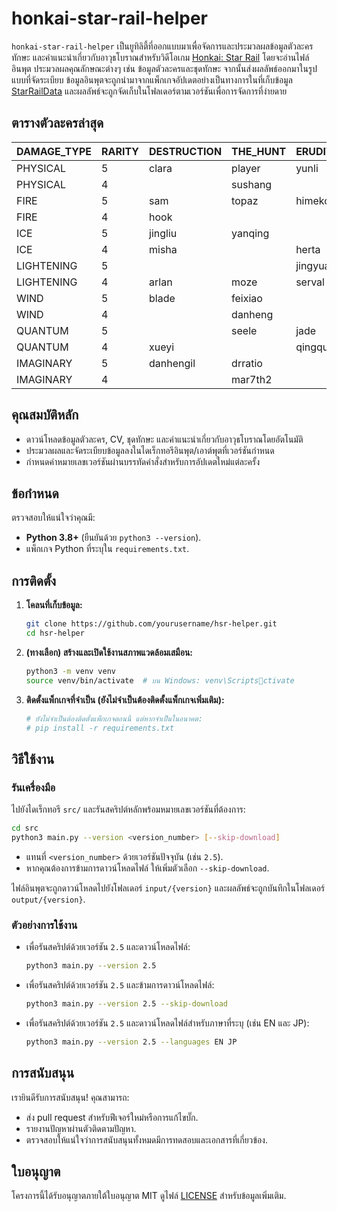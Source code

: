 # honkai-star-rail-helper

`honkai-star-rail-helper` เป็นยูทิลิตี้ที่ออกแบบมาเพื่อจัดการและประมวลผลข้อมูลตัวละคร ทักษะ และคำแนะนำเกี่ยวกับอาวุธโบราณสำหรับวิดีโอเกม [Honkai: Star Rail](https://en.wikipedia.org/wiki/Honkai:_Star_Rail) โดยจะอ่านไฟล์อินพุต ประมวลผลคุณลักษณะต่างๆ เช่น ข้อมูลตัวละครและชุดทักษะ จากนั้นส่งผลลัพธ์ออกมาในรูปแบบที่จัดระเบียบ ข้อมูลอินพุตจะถูกนำมาจากแพ็กเกจอัปเดตอย่างเป็นทางการในที่เก็บข้อมูล [StarRailData](https://github.com/Dimbreath/StarRailData/tree/master) และผลลัพธ์จะถูกจัดเก็บในโฟลเดอร์ตามเวอร์ชันเพื่อการจัดการที่ง่ายดาย

## ตารางตัวละครล่าสุด
<!-- CHARACTER_TABLE_START -->
| DAMAGE_TYPE | RARITY | DESTRUCTION        | THE_HUNT | ERUDITION | HARMONY | NIHILITY      | PRESERVATION | ABUNDANCE |
| ----------- | ------ | ------------------ | -------- | --------- | ------- | ------------- | ------------ | --------- |
| PHYSICAL    | 5      | clara|player|yunli | boothill | argenti   | robin   |               |              |           |
| PHYSICAL    | 4      |                    | sushang  |           | hanya   | luka          |              | natasha   |
| FIRE        | 5      | sam                | topaz    | himeko    |         | jiaoqiu       | player2      | lingsha   |
| FIRE        | 4      | hook               |          |           | asta    | guinaifen     |              | gallagher |
| ICE         | 5      | jingliu            | yanqing  |           | ruanmei |               | gepard       |           |
| ICE         | 4      | misha              |          | herta     |         | pela          | mar7th       |           |
| LIGHTENING  | 5      |                    |          | jingyuan  |         | acheron|kafka |              | bailu     |
| LIGHTENING  | 4      | arlan              | moze     | serval    | tingyun |               |              |           |
| WIND        | 5      | blade              | feixiao  |           | bronya  | blackswan     |              | huohuo    |
| WIND        | 4      |                    | danheng  |           |         | sampo         |              |           |
| QUANTUM     | 5      |                    | seele    | jade      | sparkle | silverwolf    | fuxuan       |           |
| QUANTUM     | 4      | xueyi              |          | qingque   |         |               |              | lynx      |
| IMAGINARY   | 5      | danhengil          | drratio  |           | player3 | welt          | aventurine   | luocha    |
| IMAGINARY   | 4      |                    | mar7th2  |           | yukong  |               |              |           |
<!-- CHARACTER_TABLE_END -->

## คุณสมบัติหลัก
- ดาวน์โหลดข้อมูลตัวละคร, CV, ชุดทักษะ และคำแนะนำเกี่ยวกับอาวุธโบราณโดยอัตโนมัติ
- ประมวลผลและจัดระเบียบข้อมูลลงในไดเร็กทอรีอินพุต/เอาต์พุตที่เวอร์ชันกำหนด
- กำหนดค่าหมายเลขเวอร์ชันผ่านบรรทัดคำสั่งสำหรับการอัปเดตใหม่แต่ละครั้ง

## ข้อกำหนด

ตรวจสอบให้แน่ใจว่าคุณมี:
- **Python 3.8+** (ยืนยันด้วย `python3 --version`).
- แพ็กเกจ Python ที่ระบุใน `requirements.txt`.

## การติดตั้ง

1. **โคลนที่เก็บข้อมูล:**
   ```bash
   git clone https://github.com/yourusername/hsr-helper.git
   cd hsr-helper
   ```

2. **(ทางเลือก) สร้างและเปิดใช้งานสภาพแวดล้อมเสมือน:**
   ```bash
   python3 -m venv venv
   source venv/bin/activate  # บน Windows: venv\Scriptsctivate
   ```

3. **ติดตั้งแพ็กเกจที่จำเป็น (ยังไม่จำเป็นต้องติดตั้งแพ็กเกจเพิ่มเติม):**
   ```bash
   # ยังไม่จำเป็นต้องติดตั้งแพ็กเกจตอนนี้ แต่หากจำเป็นในอนาคต:
   # pip install -r requirements.txt
   ```

## วิธีใช้งาน

### รันเครื่องมือ
   ไปยังไดเร็กทอรี `src/` และรันสคริปต์หลักพร้อมหมายเลขเวอร์ชันที่ต้องการ:
   ```bash
   cd src
   python3 main.py --version <version_number> [--skip-download]
   ```

   - แทนที่ `<version_number>` ด้วยเวอร์ชันปัจจุบัน (เช่น `2.5`).
   - หากคุณต้องการข้ามการดาวน์โหลดไฟล์ ให้เพิ่มตัวเลือก `--skip-download`.

   ไฟล์อินพุตจะถูกดาวน์โหลดไปยังโฟลเดอร์ `input/{version}` และผลลัพธ์จะถูกบันทึกในโฟลเดอร์ `output/{version}`.

### ตัวอย่างการใช้งาน

- เพื่อรันสคริปต์ด้วยเวอร์ชัน `2.5` และดาวน์โหลดไฟล์:
  ```bash
  python3 main.py --version 2.5
  ```

- เพื่อรันสคริปต์ด้วยเวอร์ชัน `2.5` และข้ามการดาวน์โหลดไฟล์:
  ```bash
  python3 main.py --version 2.5 --skip-download
  ```

- เพื่อรันสคริปต์ด้วยเวอร์ชัน `2.5` และดาวน์โหลดไฟล์สำหรับภาษาที่ระบุ (เช่น EN และ JP):
  ```bash
  python3 main.py --version 2.5 --languages EN JP
  ```

## การสนับสนุน

เรายินดีรับการสนับสนุน! คุณสามารถ:
- ส่ง pull request สำหรับฟีเจอร์ใหม่หรือการแก้ไขบั๊ก.
- รายงานปัญหาผ่านตัวติดตามปัญหา.
- ตรวจสอบให้แน่ใจว่าการสนับสนุนทั้งหมดมีการทดสอบและเอกสารที่เกี่ยวข้อง.

## ใบอนุญาต

โครงการนี้ได้รับอนุญาตภายใต้ใบอนุญาต MIT ดูไฟล์ [LICENSE](LICENSE) สำหรับข้อมูลเพิ่มเติม.
